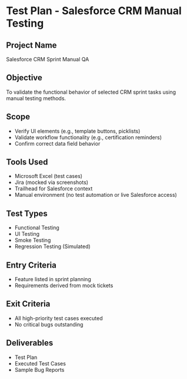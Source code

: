 # Test Plan - Salesforce CRM Manual Testing

## Project Name
Salesforce CRM Sprint Manual QA

## Objective
To validate the functional behavior of selected CRM sprint tasks using manual testing methods.

## Scope
- Verify UI elements (e.g., template buttons, picklists)
- Validate workflow functionality (e.g., certification reminders)
- Confirm correct data field behavior

## Tools Used
- Microsoft Excel (test cases)
- Jira (mocked via screenshots)
- Trailhead for Salesforce context
- Manual environment (no test automation or live Salesforce access)

## Test Types
- Functional Testing
- UI Testing
- Smoke Testing
- Regression Testing (Simulated)

## Entry Criteria
- Feature listed in sprint planning
- Requirements derived from mock tickets

## Exit Criteria
- All high-priority test cases executed
- No critical bugs outstanding

## Deliverables
- Test Plan
- Executed Test Cases
- Sample Bug Reports
